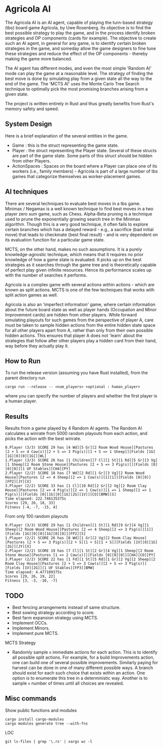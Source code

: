 # Agricola AI

The Agricola AI is an AI agent, capable of playing the turn-based strategy (tbs) board game Agricola, by Uwe Rosenberg. Its objective is to find the best possible strategy to play the game, and in the process identify broken strategies and OP components (cards for example). The objective to create such an AI agent, in general for any game, is to identify certain broken strategies in the game, and someday allow the game designers to fine tune these strategies and reduce the effect of the OP components - thereby making the game more balanced.

The AI agent has different modes, and even the most simple 'Random AI' mode can play the game at a reasonable level. The strategy of finding the best move is done by simulating play from a given state all the way to the end of the game. The 'MCTS AI' uses the Monte Carlo Tree Search technique to optimally pick the most promising branches arising from a given state.

The project is written entirely in Rust and thus greatly benefits from Rust's memory safety and speed.

## System Design

Here is a brief explanation of the several entities in the game. 
- Game : this is the struct representing the game state.
- Player : the struct representing the Player state. Several of these structs are part of the game state. Some parts of this struct should be hidden from other Players.
- ActionSpaces : Spaces on the board where a Player can place one of its workers (i.e., family members) - Agricola is part of a large number of tbs games that categorize themselves as worker-placement games.

## AI techniques

There are several techniques to evaluate best moves in a tbs game. Minimax / Negamax is a well known technique to find best moves in a two player zero sum game, such as Chess. Alpha-Beta pruning is a technique used to prune the exponentially growing search tree in the Minimax algorithm. Though this is a very good technique, it often fails to explore certain branches which has a delayed reward - e.g., a sacrifice (bad initial move) that leads to checkmate (best final result) - and is very dependent on its evaluation function for a particular game state. 

MCTS, on the other hand, makes no such assumptions. It is a purely knowledge-agnostic technique, which means that it requires no prior knowledge of how a game state is evaluated. It picks up on the best strategies as it searches through the game tree and is theoretically capable of perfect play given infinite resources. Hence its performance scales up with the number of searches it performs.

Agricola is a complex game with several actions within actions - which are known as split actions. MCTS is one of the few techniques that works with split action games as well.

Agricola is also an 'imperfect information' game, where certain information about the future board state as well as player hands (Occupation and Minor Improvement cards) are hidden from other players. While forward simulating playouts for such games from the perspective of player A, care must be taken to sample hidden actions from the entire hidden state space for all other players apart from A, rather than only from their own possible hidden actions. This ensures that player A does not 'learn' about the strategies that follow after other players play a hidden card from their hand, way before they actually play it.

## How to Run

To run the release version (assuming you have Rust installed), from the parent directory run 

```
cargo run --release -- <num_players> <optional : human_player>
```

where you can specify the number of players and whether the first player is a human player.


## Results

Results from a game played by 4 Random AI agents. The Random AI calculates a winrate from 5000 random playouts from each action, and picks the action with the best winrate.

```
0.Player (3/3) SCORE 29 has [4 Wd][5 Gr][2 Room Wood House][Pastures [2 + S => 4 Cow(s)][2 + S => 3 Pig(s)][1 + S => 1 Sheep]][Fields [1G][1G][0][0][1G]][WL]
1.Player (3/3) SCORE 26 has [1 Children][7 Cl][1 St][1 Rd][5 Gr][3 Vg][1 Sheep][2 Room Stone House][Pastures [2 + S => 3 Pig(s)]][Fields [0][0][0]][1 UF Stables][CH4][PY]
2.Player (2/2) SCORE 18 has [7 Wd][2 Rd][1 Gr][3 Vg][2 Room Wood House][Pastures [2 => 4 Sheep][2 => 1 Cow(s)][1][1]][Fields [0][0]][FP2][JY][X]
3.Player (2/2) SCORE 33 has [1 Cl][10 Rd][2 Gr][2 Vg][2 Room Clay House][Pastures [2 => 4 Pig(s)][2 => 1 Cow(s)][1 => 1 Sheep][1 => 1 Pig(s)]][Fields [0][1G][0][1G][2G][1V]][CO][BMW][S]
Time elapsed: 222.746135375s
Scores [29, 26, 18, 33]
Fitness [-4, -7, -15, 4]
```

From only 100 random playouts

```
0.Player (3/3) SCORE 29 has [1 Children][1 St][1 Rd][9 Gr][4 Vg][1 Sheep][2 Room Wood House][Pastures [2 => 4 Sheep][2 => 3 Pig(s)][1]][Fields [1G][0][0][1G][0][0]][FP2][S]
1.Player (2/2) SCORE 26 has [8 Wd][1 Gr][2 Vg][2 Room Clay House][Pastures [2 + S => 3 Pig(s)][2 + S][1 + S][1 + S]][Fields [1V][0][1G][2G]][JY][X]
2.Player (2/2) SCORE 19 has [7 Cl][1 St][2 Gr][4 Vg][1 Sheep][2 Room Stone House][Pastures [1 => 2 Cow(s)]][Fields [0][0][0]][CH4][CO][PY]
3.Player (2/2) SCORE 22 has [1 Fd][1 St][5 Rd][1 Gr][2 Vg][2 Sheep][2 Room Clay House][Pastures [2 + S => 3 Cow(s)][2 + S => 3 Pig(s)]][Fields [1V][2G]][1 UF Stables][FP3][BMW]
Time elapsed: 4.477189375s
Scores [29, 26, 19, 22]
Fitness [3, -3, -10, -7]
```

## TODO

- Best fencing arrangements instead of same structure.
- Best sowing strategy according to score.
- Best farm expansion strategy using MCTS.
- Implement OCCs.
- Implement Minors.
- Implement pure MCTS.

MCTS Strategy

- Randomly sample `n` immediate actions for each action. This is to identify all possible split actions. For example, for a build Improvements action, one can build one of several possible improvements. Similarly paying for harvest can be done in one of many different possible ways. A branch should exist for each such choice that exists within an action. One option is to enumerate this tree in a deterministic way. Another is to sample `n` number of times until all choices are revealed. 

## Misc commands

Show public functions and modules

```
cargo install cargo-modules
cargo modules generate tree --with-fns
```

LOC

```
git ls-files | grep '\.rs' | xargs wc -l
```
